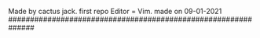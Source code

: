 Made by cactus jack.
first repo 
Editor = Vim.
made on 09-01-2021
##############################################################









